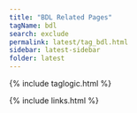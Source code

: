 ```yaml
---
title: "BDL Related Pages"
tagName: bdl
search: exclude
permalink: latest/tag_bdl.html
sidebar: latest-sidebar
folder: latest
---
```

{% include taglogic.html %}

{% include links.html %}
